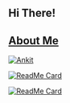 ## Hi There!
<!--
**Ankit-29/Ankit-29** is a ✨ _special_ ✨ repository because its `README.md` (this file) appears on your GitHub profile.

Here are some ideas to get you started:

- 🔭 I’m currently working on ...
- 🌱 I’m currently learning ...
- 👯 I’m looking to collaborate on ...
- 🤔 I’m looking for help with ...
- 💬 Ask me about ...
- 📫 How to reach me: ...
- 😄 Pronouns: ...
- ⚡ Fun fact: ...
-->

## [About Me](https://about.me/itsankit)

[![Ankit](https://github-readme-stats.vercel.app/api?username=Ankit-29&count_private=true)](https://github.com/Ankit-29)

[![ReadMe Card](https://github-readme-stats.vercel.app/api/pin/?username=Ankit-29&repo=oscillator)](https://github.com/Ankit-29/oscillator)

[![ReadMe Card](https://github-readme-stats.vercel.app/api/pin/?username=Ankit-29&repo=webAgent)](https://github.com/Ankit-29/webAgent)


